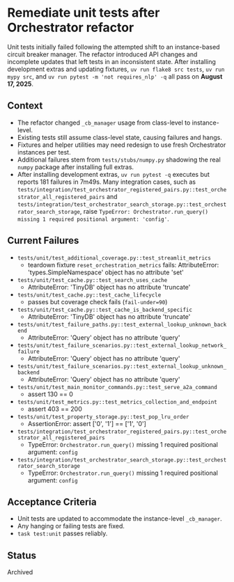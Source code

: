 # Remediate unit tests after Orchestrator refactor

Unit tests initially failed following the attempted shift to an instance-based
circuit breaker manager. The refactor introduced API changes and incomplete
updates that left tests in an inconsistent state. After installing development
extras and updating fixtures, `uv run flake8 src tests`, `uv run mypy src`, and
`uv run pytest -m 'not requires_nlp' -q` all pass on **August 17, 2025**.

## Context
- The refactor changed `_cb_manager` usage from class-level to instance-level.
- Existing tests still assume class-level state, causing failures and hangs.
- Fixtures and helper utilities may need redesign to use fresh Orchestrator
  instances per test.
- Additional failures stem from `tests/stubs/numpy.py` shadowing the real
  `numpy` package after installing full extras.
- After installing development extras, `uv run pytest -q` executes but
  reports 181 failures in 7m49s. Many integration cases, such as
  `tests/integration/test_orchestrator_registered_pairs.py::test_orchestrator_all_registered_pairs`
  and `tests/integration/test_orchestrator_search_storage.py::test_orchestrator_search_storage`,
  raise `TypeError: Orchestrator.run_query() missing 1 required positional argument: 'config'`.

## Current Failures
- `tests/unit/test_additional_coverage.py::test_streamlit_metrics`
  - teardown fixture `reset_orchestration_metrics` fails: AttributeError: 'types.SimpleNamespace' object has no attribute 'set'
- `tests/unit/test_cache.py::test_search_uses_cache`
  - AttributeError: 'TinyDB' object has no attribute 'truncate'
- `tests/unit/test_cache.py::test_cache_lifecycle`
  - passes but coverage check fails (`fail-under=90`)
- `tests/unit/test_cache.py::test_cache_is_backend_specific`
  - AttributeError: 'TinyDB' object has no attribute 'truncate'
- `tests/unit/test_failure_paths.py::test_external_lookup_unknown_backend`
  - AttributeError: 'Query' object has no attribute 'query'
- `tests/unit/test_failure_scenarios.py::test_external_lookup_network_failure`
  - AttributeError: 'Query' object has no attribute 'query'
- `tests/unit/test_failure_scenarios.py::test_external_lookup_unknown_backend`
  - AttributeError: 'Query' object has no attribute 'query'
- `tests/unit/test_main_monitor_commands.py::test_serve_a2a_command`
  - assert 130 == 0
- `tests/unit/test_metrics.py::test_metrics_collection_and_endpoint`
  - assert 403 == 200
- `tests/unit/test_property_storage.py::test_pop_lru_order`
  - AssertionError: assert ['0', '1'] == ['1', '0']
- `tests/integration/test_orchestrator_registered_pairs.py::test_orchestrator_all_registered_pairs`
  - TypeError: `Orchestrator.run_query()` missing 1 required positional argument: `config`
- `tests/integration/test_orchestrator_search_storage.py::test_orchestrator_search_storage`
  - TypeError: `Orchestrator.run_query()` missing 1 required positional argument: `config`

## Acceptance Criteria
- Unit tests are updated to accommodate the instance-level `_cb_manager`.
- Any hanging or failing tests are fixed.
- `task test:unit` passes reliably.

## Status
Archived

